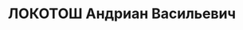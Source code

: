 ---
title: ЛОКОТОШ Андриан Васильевич
description: "1882 р. народження, м. Луганськ, українець, із робітників, освіта вища.\
  \ Проживав у м. Миколаєві. Інженер заводу ім. А. Марті. \n  Заарештований 19.06.1937\
  \ р. Вироком Військової Колегії Верховного Суду СРСР від 08.12.1937 р. засуджений\
  \ до 15 років ув’язнення у ВТТ з конфіскацією майна. Подальша доля невідома. \n\
  \  Реабілітований у 1957 р."
---